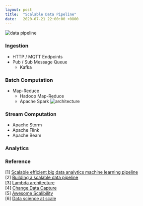 ```yaml
---
layout: post
title:  "Scalable Data Pipeline"
date:   2020-07-21 22:00:00 +0800
---
```

![data pipeline]({{site.baseurl}}/resources/data_pipeline.png)

### Ingestion

- HTTP / MQTT Endpoints
- Pub / Sub Message Queue
  - Kafka

### Batch Computation

- Map-Reduce
  - Hadoop Map-Reduce
  - Apache Spark
     ![architecture](https://miro.medium.com/max/3400/1*fQ5VWad1nu4yYt2MOuSBsQ.png)

### Stream Computation

- Apache Storm
- Apache Flink
- Apache Beam

### Analytics


### Reference

[1] [Scalable efficient big data analytics machine learning pipeline](https://towardsdatascience.com/scalable-efficient-big-data-analytics-machine-learning-pipeline-architecture-on-cloud-4d59efc092b5) <br>
[2] [Building a scalable data pipeline](https://medium.com/engineers-optimizely/building-a-scalable-data-pipeline-bfe3f531eb38) <br>
[3] [Lambda architecture](https://www.wikiwand.com/en/Lambda_architecture) <br>
[4] [Change Data Capture](https://www.wikiwand.com/en/Change_data_capture#:~:text=In%20databases%2C%20change%20data%20capture,taken%20using%20the%20changed%20data.) <br>
[5] [Awesome Scalibility](https://github.com/binhnguyennus/awesome-scalability) <br>
[6] [Data science at scale](https://github.com/coiled/data-science-at-scale)